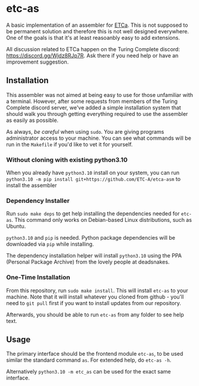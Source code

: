 # etc-as

A basic implementation of an assembler for [ETCa](https://github.com/ETC-A/etca-spec). 
This is not supposed to be permanent solution and therefore this is not well designed everywhere. 
One of the goals is that it's at least reasoanbly easy to add extensions.

All discussion related to ETCa happen on the Turing Complete discord: https://discord.gg/Wjdz8RJp7R. Ask there if you need help or have an improvement suggestion.

## Installation

This assembler was not aimed at being easy to use for those unfamiliar with a terminal. However, after some
requests from members of the Turing Complete discord server, we've added a simple installation system
that should walk you through getting everything required to use the assembler as easily as possible.

As always, _be careful_ when using `sudo`. You are giving programs administrator access to your machine.
You can see what commands will be run in the `Makefile` if you'd like to vet it for yourself.

### Without cloning with existing python3.10

When you already have `python3.10` install on your system, you can run `python3.10 -m pip install git+https://github.com/ETC-A/etca-asm` to install the assembler

### Dependency Installer

Run `sudo make deps` to get help installing the dependencies needed for `etc-as`. This command only works on
Debian-based Linux distributions, such as Ubuntu.

`python3.10` and `pip` is needed. Python package dependencies will be downloaded via `pip` while installing.

The dependency installation helper will install `python3.10` using the PPA (Personal Package Archive)
from the lovely people at deadsnakes.

### One-Time Installation

From this repository, run `sudo make install`.
This will install `etc-as` to your machine. Note that it will install whatever you cloned from github -
you'll need to `git pull` first if you want to install updates from our repository.

Afterwards, you should be able to run `etc-as` from any folder to see help text.

## Usage

The primary interface should be the frontend module `etc-as`, to be used similar the standard command `as`. For extended help, do `etc-as -h`.

Alternatively `python3.10 -m etc_as` can be used for the exact same interface. 
